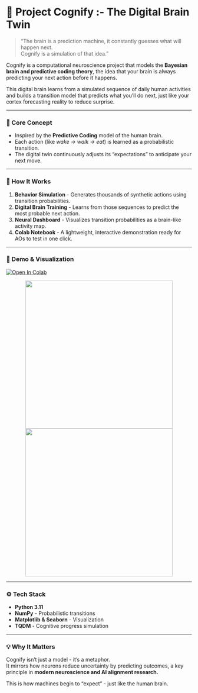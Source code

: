 # 🧩 Project Cognify :- The Digital Brain Twin

> “The brain is a prediction machine, it constantly guesses what will happen next.  
> Cognify is a simulation of that idea.”

Cognify is a computational neuroscience project that models the **Bayesian brain and predictive coding theory**, the idea that your brain is always predicting your next action before it happens.

This digital brain learns from a simulated sequence of daily human activities and builds a transition model that predicts what you’ll do next, just like your cortex forecasting reality to reduce surprise.

---

### 🧬 Core Concept
- Inspired by the **Predictive Coding** model of the human brain.  
- Each action (like *wake -> walk -> eat*) is learned as a probabilistic transition.  
- The digital twin continuously adjusts its “expectations” to anticipate your next move.

---

### 🧩 How It Works
1. **Behavior Simulation** - Generates thousands of synthetic actions using transition probabilities.  
2. **Digital Brain Training** - Learns from those sequences to predict the most probable next action.  
3. **Neural Dashboard** - Visualizes transition probabilities as a brain-like activity map.  
4. **Colab Notebook** - A lightweight, interactive demonstration ready for AOs to test in one click.

---

### 🎥 Demo & Visualization
[![Open In Colab](https://colab.research.google.com/assets/colab-badge.svg)](https://github.com/devansh-29-glitch/Cognify/blob/main/Cognify_Colab.ipynb)

<p align="center">
  <img src="assets/action_distribution.gif" width="400">
  <img src="assets/brain_transition.gif" width="400">
</p>

---

### ⚙️ Tech Stack
- **Python 3.11**
- **NumPy** - Probabilistic transitions  
- **Matplotlib & Seaborn** - Visualization  
- **TQDM** - Cognitive progress simulation  

---
### 💡 Why It Matters
Cognify isn’t just a model - it’s a metaphor.  
It mirrors how neurons reduce uncertainty by predicting outcomes, a key principle in **modern neuroscience and AI alignment research.**

This is how machines begin to “expect” - just like the human brain.

